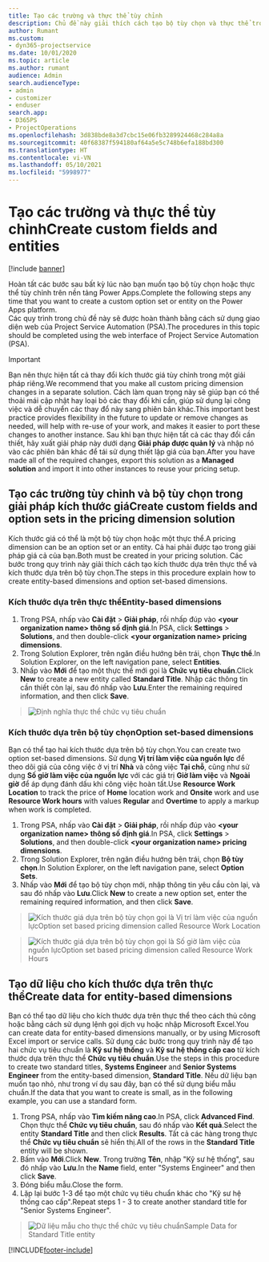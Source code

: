 ```yaml
---
title: Tạo các trường và thực thể tùy chỉnh
description: Chủ đề này giải thích cách tạo bộ tùy chọn và thực thể trong giải pháp của riêng bạn trong nền tảng Power Apps.
author: Rumant
ms.custom:
- dyn365-projectservice
ms.date: 10/01/2020
ms.topic: article
ms.author: rumant
audience: Admin
search.audienceType:
- admin
- customizer
- enduser
search.app:
- D365PS
- ProjectOperations
ms.openlocfilehash: 3d838bde8a3d7cbc15e06fb3289924468c284a8a
ms.sourcegitcommit: 40f68387f594180af64a5e5c748b6efa188bd300
ms.translationtype: HT
ms.contentlocale: vi-VN
ms.lasthandoff: 05/10/2021
ms.locfileid: "5998977"
---
```

# <a name="create-custom-fields-and-entities"></a><span data-ttu-id="60050-103">Tạo các trường và thực thể tùy chỉnh</span><span class="sxs-lookup"><span data-stu-id="60050-103">Create custom fields and entities</span></span> 

[!include [banner](../includes/psa-now-project-operations.md)]

<span data-ttu-id="60050-104">Hoàn tất các bước sau bất kỳ lúc nào bạn muốn tạo bộ tùy chọn hoặc thực thể tùy chỉnh trên nền tảng Power Apps.</span><span class="sxs-lookup"><span data-stu-id="60050-104">Complete the following steps any time that you want to create a custom option set or entity on the Power Apps platform.</span></span>  
<span data-ttu-id="60050-105">Các quy trình trong chủ đề này sẽ được hoàn thành bằng cách sử dụng giao diện web của Project Service Automation (PSA).</span><span class="sxs-lookup"><span data-stu-id="60050-105">The procedures in this topic should be completed using the web interface of Project Service Automation (PSA).</span></span>

> [!IMPORTANT]
> <span data-ttu-id="60050-106">Bạn nên thực hiện tất cả thay đổi kích thước giá tùy chỉnh trong một giải pháp riêng.</span><span class="sxs-lookup"><span data-stu-id="60050-106">We recommend that you make all custom pricing dimension changes in a separate solution.</span></span> <span data-ttu-id="60050-107">Cách làm quan trọng này sẽ giúp bạn có thể thoải mái cập nhật hay loại bỏ các thay đổi khi cần, giúp sử dụng lại công việc và dễ chuyển các thay đổ này sang phiên bản khác.</span><span class="sxs-lookup"><span data-stu-id="60050-107">This important best practice provides flexibility in the future to update or remove changes as needed, will help with re-use of your work, and makes it easier to port these changes to another instance.</span></span> <span data-ttu-id="60050-108">Sau khi bạn thực hiện tất cả các thay đổi cần thiết, hãy xuất giải pháp này dưới dạng **Giải pháp được quản lý** và nhập nó vào các phiên bản khác để tái sử dụng thiết lập giá của bạn.</span><span class="sxs-lookup"><span data-stu-id="60050-108">After you have made all of the required changes, export this solution as a **Managed solution** and import it into other instances to reuse your pricing setup.</span></span>

  
## <a name="create-custom-fields-and-option-sets-in-the-pricing-dimension-solution"></a><span data-ttu-id="60050-109">Tạo các trường tùy chỉnh và bộ tùy chọn trong giải pháp kích thước giá</span><span class="sxs-lookup"><span data-stu-id="60050-109">Create custom fields and option sets in the pricing dimension solution</span></span>

<span data-ttu-id="60050-110">Kích thước giá có thể là một bộ tùy chọn hoặc một thực thể.</span><span class="sxs-lookup"><span data-stu-id="60050-110">A pricing dimension can be an option set or an entity.</span></span> <span data-ttu-id="60050-111">Cả hai phải được tạo trong giải pháp giá cả của bạn.</span><span class="sxs-lookup"><span data-stu-id="60050-111">Both must be created in your pricing solution.</span></span> <span data-ttu-id="60050-112">Các bước trong quy trình này giải thích cách tạo kích thước dựa trên thực thể và kích thước dựa trên bộ tùy chọn.</span><span class="sxs-lookup"><span data-stu-id="60050-112">The steps in this procedure explain how to create entity-based dimensions and option set-based dimensions.</span></span>

### <a name="entity-based-dimensions"></a><span data-ttu-id="60050-113">Kích thước dựa trên thực thể</span><span class="sxs-lookup"><span data-stu-id="60050-113">Entity-based dimensions</span></span>

1. <span data-ttu-id="60050-114">Trong PSA, nhấp vào **Cài đặt** > **Giải pháp**, rồi nhấp đúp vào **\<your organization name> thông số định giá**.</span><span class="sxs-lookup"><span data-stu-id="60050-114">In PSA, click **Settings** > **Solutions**, and then double-click **\<your organization name> pricing dimensions**.</span></span>
2. <span data-ttu-id="60050-115">Trong Solution Explorer, trên ngăn điều hướng bên trái, chọn **Thực thể**.</span><span class="sxs-lookup"><span data-stu-id="60050-115">In Solution Explorer, on the left navigation pane, select **Entities**.</span></span>
3. <span data-ttu-id="60050-116">Nhấp vào **Mới** để tạo một thực thể mới gọi là **Chức vụ tiêu chuẩn**.</span><span class="sxs-lookup"><span data-stu-id="60050-116">Click **New** to create a new entity called **Standard Title**.</span></span> <span data-ttu-id="60050-117">Nhập các thông tin cần thiết còn lại, sau đó nhấp vào **Lưu**.</span><span class="sxs-lookup"><span data-stu-id="60050-117">Enter the remaining required information, and then click **Save**.</span></span>

> ![Định nghĩa thực thể chức vụ tiêu chuẩn](media/Standard-Title-entity-definition.png)


### <a name="option-set-based-dimensions"></a><span data-ttu-id="60050-119">Kích thước dựa trên bộ tùy chọn</span><span class="sxs-lookup"><span data-stu-id="60050-119">Option set-based dimensions</span></span> 
<span data-ttu-id="60050-120">Bạn có thể tạo hai kích thước dựa trên bộ tùy chọn.</span><span class="sxs-lookup"><span data-stu-id="60050-120">You can create two option set-based dimensions.</span></span> <span data-ttu-id="60050-121">Sử dụng **Vị trí làm việc của nguồn lực** để theo dõi giá của công việc ở vị trí **Nhà** và công việc **Tại chỗ**, cũng như sử dụng **Số giờ làm việc của nguồn lực** với các giá trị **Giờ làm việc** và **Ngoài giờ** để áp dụng đánh dấu khi công việc hoàn tất.</span><span class="sxs-lookup"><span data-stu-id="60050-121">Use **Resource Work Location** to track the price of **Home** location work and **Onsite** work and use **Resource Work hours** with values **Regular** and **Overtime** to apply a markup when work is completed.</span></span>


1. <span data-ttu-id="60050-122">Trong PSA, nhấp vào **Cài đặt** > **Giải pháp**, rồi nhấp đúp vào **\<your organization name> thông số định giá**.</span><span class="sxs-lookup"><span data-stu-id="60050-122">In PSA, click **Settings** > **Solutions**, and then double-click  **\<your organization name> pricing dimensions**.</span></span> 
2. <span data-ttu-id="60050-123">Trong Solution Explorer, trên ngăn điều hướng bên trái, chọn **Bộ tùy chọn**.</span><span class="sxs-lookup"><span data-stu-id="60050-123">In Solution Explorer, on the left navigation pane, select  **Option Sets**.</span></span> 
3. <span data-ttu-id="60050-124">Nhấp vào **Mới** để tạo bộ tùy chọn mới, nhập thông tin yêu cầu còn lại, và sau đó nhấp vào **Lưu**.</span><span class="sxs-lookup"><span data-stu-id="60050-124">Click **New** to create a new option set, enter the remaining required information, and then click **Save**.</span></span>

> ![<span data-ttu-id="60050-125">Kích thước giá dựa trên bộ tùy chọn gọi là Vị trí làm việc của nguồn lực</span><span class="sxs-lookup"><span data-stu-id="60050-125">Option set based pricing dimension called Resource Work Location</span></span> ](media/Option-set-PD-called-Resource-Work-Location.png)

> ![<span data-ttu-id="60050-126">Kích thước giá dựa trên bộ tùy chọn gọi là Số giờ làm việc của nguồn lực</span><span class="sxs-lookup"><span data-stu-id="60050-126">Option set based pricing dimension called Resource Work Hours</span></span> ](media/Option-set-PD-called-Resource-Work-Hours.PNG)


## <a name="create-data-for-entity-based-dimensions"></a><span data-ttu-id="60050-127">Tạo dữ liệu cho kích thước dựa trên thực thể</span><span class="sxs-lookup"><span data-stu-id="60050-127">Create data for entity-based dimensions</span></span>

<span data-ttu-id="60050-128">Bạn có thể tạo dữ liệu cho kích thước dựa trên thực thể theo cách thủ công hoặc bằng cách sử dụng lệnh gọi dịch vụ hoặc nhập Microsoft Excel.</span><span class="sxs-lookup"><span data-stu-id="60050-128">You can create data for entity-based dimensions manually, or by using Microsoft Excel import or service calls.</span></span> <span data-ttu-id="60050-129">Sử dụng các bước trong quy trình này để tạo hai chức vụ tiêu chuẩn là **Kỹ sư hệ thống** và **Kỹ sư hệ thống cấp cao** từ kích thước dựa trên thực thể **Chức vụ tiêu chuẩn**.</span><span class="sxs-lookup"><span data-stu-id="60050-129">Use the steps in this procedure to create two standard titles, **Systems Engineer** and **Senior Systems Engineer** from the entity-based dimension, **Standard Title**.</span></span> <span data-ttu-id="60050-130">Nếu dữ liệu bạn muốn tạo nhỏ, như trong ví dụ sau đây, bạn có thể sử dụng biểu mẫu chuẩn.</span><span class="sxs-lookup"><span data-stu-id="60050-130">If the data that you want to create is small, as in the following example, you can use a standard form.</span></span>

1. <span data-ttu-id="60050-131">Trong PSA, nhấp vào **Tìm kiếm nâng cao**.</span><span class="sxs-lookup"><span data-stu-id="60050-131">In PSA, click **Advanced Find**.</span></span> <span data-ttu-id="60050-132">Chọn thực thể **Chức vụ tiêu chuẩn**, sau đó nhấp vào **Kết quả**.</span><span class="sxs-lookup"><span data-stu-id="60050-132">Select the entity **Standard Title** and then click **Results**.</span></span> <span data-ttu-id="60050-133">Tất cả các hàng trong thực thể **Chức vụ tiêu chuẩn** sẽ hiển thị.</span><span class="sxs-lookup"><span data-stu-id="60050-133">All of the rows in the **Standard Title** entity will be shown.</span></span>
2. <span data-ttu-id="60050-134">Bấm vào **Mới**.</span><span class="sxs-lookup"><span data-stu-id="60050-134">Click **New**.</span></span> <span data-ttu-id="60050-135">Trong trường **Tên**, nhập "Kỹ sư hệ thống", sau đó nhấp vào **Lưu**.</span><span class="sxs-lookup"><span data-stu-id="60050-135">In the **Name** field, enter "Systems Engineer" and then click **Save**.</span></span>
3. <span data-ttu-id="60050-136">Đóng biểu mẫu.</span><span class="sxs-lookup"><span data-stu-id="60050-136">Close the form.</span></span> 
4. <span data-ttu-id="60050-137">Lặp lại bước 1-3 để tạo một chức vụ tiêu chuẩn khác cho "Kỹ sư hệ thống cao cấp".</span><span class="sxs-lookup"><span data-stu-id="60050-137">Repeat steps 1 - 3 to create another standard title for "Senior Systems Engineer".</span></span>

> ![<span data-ttu-id="60050-138">Dữ liệu mẫu cho thực thể chức vụ tiêu chuẩn</span><span class="sxs-lookup"><span data-stu-id="60050-138">Sample Data for Standard Title entity</span></span> ](media/ST-data.png)




[!INCLUDE[footer-include](../includes/footer-banner.md)]